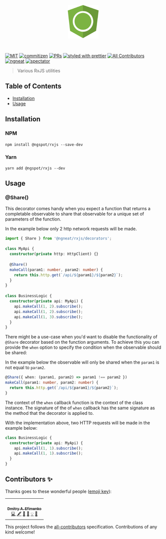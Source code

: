 <p align="center">
 <img width="20%" height="20%" src="./logo.svg">
</p>

<br />

[![MIT](https://img.shields.io/packagist/l/doctrine/orm.svg?style=flat-square)]()
[![commitizen](https://img.shields.io/badge/commitizen-friendly-brightgreen.svg?style=flat-square)]()
[![PRs](https://img.shields.io/badge/PRs-welcome-brightgreen.svg?style=flat-square)]()
[![styled with prettier](https://img.shields.io/badge/styled_with-prettier-ff69b4.svg?style=flat-square)](https://github.com/prettier/prettier)
[![All Contributors](https://img.shields.io/badge/all_contributors-0-orange.svg?style=flat-square)](#contributors-)
[![ngneat](https://img.shields.io/badge/@-ngneat-383636?style=flat-square&labelColor=8f68d4)](https://github.com/ngneat/)
[![spectator](https://img.shields.io/badge/tested%20with-spectator-2196F3.svg?style=flat-square)]()

> Various RxJS utilities

## Table of Contents

- [Installation](#installation)
- [Usage](#usage)

## Installation

### NPM

`npm install @ngspot/rxjs --save-dev`

### Yarn

`yarn add @ngspot/rxjs --dev`

## Usage

### @Share()

This decorator comes handy when you expect a function that returns a completable observable to share that observable for a unique set of parameters of the function.

In the example below only 2 http network requests will be made.

```ts
import { Share } from '@ngneat/rxjs/decorators';

class MyApi {
  constructor(private http: HttpClient) {}

  @Share()
  makeCall(param1: number, param2: number) {
    return this.http.get(`/api/${param1}/${param2}`);
  }
}

class BusinessLogic {
  constructor(private api: MyApi) {
    api.makeCall(1, 2).subscribe();
    api.makeCall(1, 2).subscribe();
    api.makeCall(1, 3).subscribe();
  }
}
```

There might be a use-case when you'd want to disable the functionality of `@Share` decorator based on the function arguments.
To achieve this you can provide the `when` option to specify the condition when the observable should be shared:

In the example below the observable will only be shared when the `param1` is not equal to `param2`.

```ts
@Share({ when: (param1, param2) => param1 !== param2 })
makeCall(param1: number, param2: number) {
  return this.http.get(`/api/${param1}/${param2}`);
}
```
The context of the `when` callback function is the context of the class instance. The signature of the of `when` callback has the same signature as the method that the decorator is applied to.

With the implementation above, two HTTP requests will be made in the example below:
```ts
class BusinessLogic {
  constructor(private api: MyApi) {
    api.makeCall(1, 1).subscribe();
    api.makeCall(1, 1).subscribe();
  }
}
```


## Contributors ✨

Thanks goes to these wonderful people ([emoji key](https://allcontributors.org/docs/en/emoji-key)):

<!-- ALL-CONTRIBUTORS-LIST:START - Do not remove or modify this section -->
<!-- prettier-ignore-start -->
<!-- markdownlint-disable -->
<table>
  <tr>
    <td align="center"><a href="https://github.com/DmitryEfimenko/"><img src="https://avatars0.githubusercontent.com/u/2098175?v=4" width="100px;" alt=""/><br /><sub><b>Dmitry A. Efimenko</b></sub></a><br /><a href="https://github.com/@ngspot/rxjs/commits?author=DmitryEfimenko" title="Code">💻</a> <a href="#content-DmitryEfimenko" title="Content">🖋</a> <a href="#design-DmitryEfimenko" title="Design">🎨</a> <a href="https://github.com/@ngspot/rxjs/commits?author=DmitryEfimenko" title="Documentation">📖</a> <a href="#example-DmitryEfimenko" title="Examples">💡</a> <a href="#ideas-DmitryEfimenko" title="Ideas, Planning, & Feedback">🤔</a></td>
  </tr>
</table>

<!-- markdownlint-enable -->
<!-- prettier-ignore-end -->
<!-- ALL-CONTRIBUTORS-LIST:END -->

This project follows the [all-contributors](https://github.com/all-contributors/all-contributors) specification. Contributions of any kind welcome!
